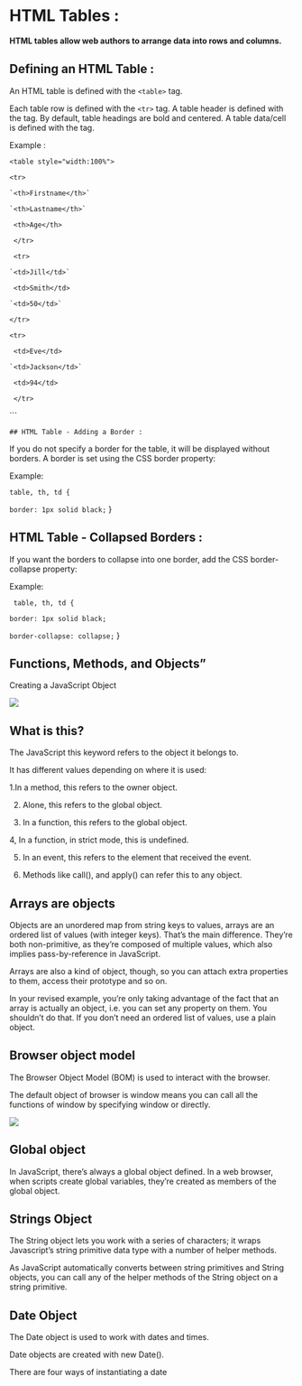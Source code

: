 # HTML Tables :
**HTML tables allow web authors to arrange data into rows and columns.**

## Defining an HTML Table :

An HTML table is defined with the `<table>` tag.

Each table row is defined with the `<tr>` tag. A table header is defined with the <th> tag. By default, table headings are bold and centered. A table data/cell is defined with the <td> tag.

Example :
  
  `<table style="width:100%">`
  
  `<tr>`
  
    `<th>Firstname</th>`
  
    `<th>Lastname</th>`
  
   ` <th>Age</th>`
  
 ` </tr>`
  
 ` <tr>`
  
    `<td>Jill</td>`
  
   ` <td>Smith</td>`
  
    `<td>50</td>`
  
  `</tr>`
  
  `<tr>`
  

   ` <td>Eve</td>`
  
    `<td>Jackson</td>`
  
   ` <td>94</td>`
  
 ` </tr>`
  
`</table>``
  
    ## HTML Table - Adding a Border :
  If you do not specify a border for the table, it will be displayed without borders.
A border is set using the CSS border property:

Example:
  
  `table, th, td {`
  
  `border: 1px solid black;`
}
  
  ## HTML Table - Collapsed Borders :
If you want the borders to collapse into one border, add the CSS border-collapse property:

Example:
  
 ` table, th, td {`
  
  `border: 1px solid black;`
  
  `border-collapse: collapse;`
}
  
  ## Functions, Methods, and Objects”
Creating a JavaScript Object
  
  ![](https://hsheikhm.files.wordpress.com/2016/02/screen-shot-2016-02-13-at-21-47-35.png?w=584)
  
  ## What is this?
The JavaScript this keyword refers to the object it belongs to.

It has different values depending on where it is used:

1.In a method, this refers to the owner object.
  
2. Alone, this refers to the global object.
  
3. In a function, this refers to the global object.
  
4, In a function, in strict mode, this is undefined.
  
5. In an event, this refers to the element that received the event.
  
6. Methods like call(), and apply() can refer this to any object.
  
  ## Arrays are objects
  Objects are an unordered map from string keys to values, arrays are an ordered list of values (with integer keys). That’s the main difference. They’re both non-primitive, as they’re composed of multiple values, which also implies pass-by-reference in JavaScript.

Arrays are also a kind of object, though, so you can attach extra properties to them, access their prototype and so on.

In your revised example, you’re only taking advantage of the fact that an array is actually an object, i.e. you can set any property on them. You shouldn’t do that. If you don’t need an ordered list of values, use a plain object.

  ## Browser object model
  
  The Browser Object Model (BOM) is used to interact with the browser.

The default object of browser is window means you can call all the functions of window by specifying window or directly.
  
  ![](https://static.javatpoint.com/images/javascript/bom.jpg)
  
  ## Global object
  
  In JavaScript, there’s always a global object defined. In a web browser, when scripts create global variables, they’re created as members of the global object.
  
  ## Strings Object
  
The String object lets you work with a series of characters; it wraps Javascript’s string primitive data type with a number of helper methods.

As JavaScript automatically converts between string primitives and String objects, you can call any of the helper methods of the String object on a string primitive.
  
  
  ## Date Object
  
  The Date object is used to work with dates and times.

Date objects are created with new Date().

There are four ways of instantiating a date
  
  
  
  
  
  
  
  
  
  
  
  
